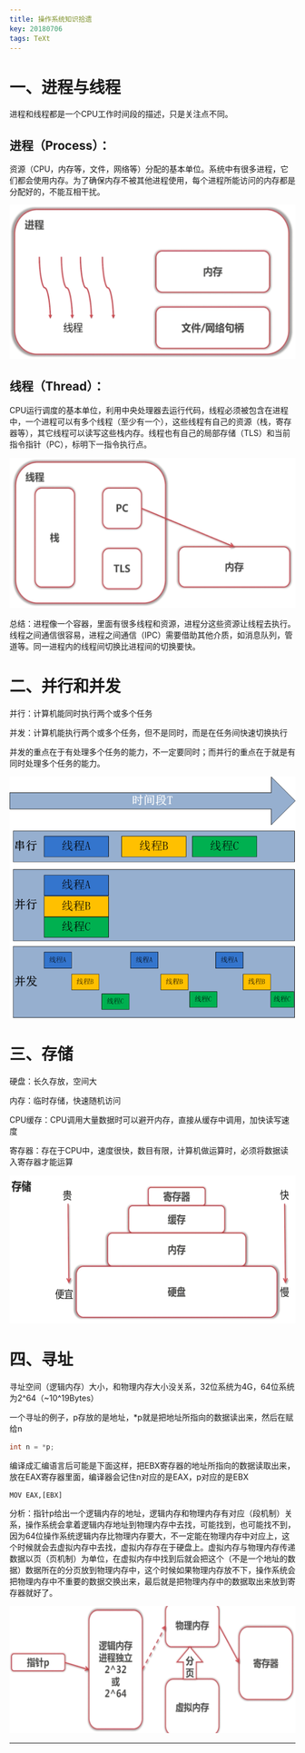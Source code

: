 ```yaml
---
title: 操作系统知识拾遗
key: 20180706
tags: TeXt
---
```


# 一、进程与线程

进程和线程都是一个CPU工作时间段的描述，只是关注点不同。

## 进程（Process）：

资源（CPU，内存等，文件，网络等）分配的基本单位。系统中有很多进程，它们都会使用内存。为了确保内存不被其他进程使用，每个进程所能访问的内存都是分配好的，不能互相干扰。

![img](/myres/20180706/20180817173011.png)

## 线程（Thread）：

CPU运行调度的基本单位，利用中央处理器去运行代码，线程必须被包含在进程中，一个进程可以有多个线程（至少有一个），这些线程有自己的资源（栈，寄存器等），其它线程可以读写这些栈内存。线程也有自己的局部存储（TLS）和当前指令指针（PC），标明下一指令执行点。

![img](/myres/20180706/20180817172849.png)

总结：进程像一个容器，里面有很多线程和资源，进程分这些资源让线程去执行。线程之间通信很容易，进程之间通信（IPC）需要借助其他介质，如消息队列，管道等。同一进程内的线程间切换比进程间的切换要快。

<!--more-->

# 二、并行和并发

并行：计算机能同时执行两个或多个任务

并发：计算机能执行两个或多个任务，但不是同时，而是在任务间快速切换执行

并发的重点在于有处理多个任务的能力，不一定要同时；而并行的重点在于就是有同时处理多个任务的能力。

![img](/myres/20180706/20180817173019.png)

# 三、存储

硬盘：长久存放，空间大

内存：临时存储，快速随机访问

CPU缓存：CPU调用大量数据时可以避开内存，直接从缓存中调用，加快读写速度

寄存器：存在于CPU中，速度很快，数目有限，计算机做运算时，必须将数据读入寄存器才能运算

![img](/myres/20180706/20180817180723.png)

# 四、寻址

寻址空间（逻辑内存）大小，和物理内存大小没关系，32位系统为4G，64位系统为2^64（~10^19Bytes）

一个寻址的例子，p存放的是地址，*p就是把地址所指向的数据读出来，然后在赋给n

```c
int n = *p;
```

编译成汇编语言后可能是下面这样，把EBX寄存器的地址所指向的数据读取出来，放在EAX寄存器里面，编译器会记住n对应的是EAX，p对应的是EBX

```assembly
MOV EAX,[EBX]
```

分析：指针p给出一个逻辑内存的地址，逻辑内存和物理内存有对应（段机制）关系，操作系统会拿着逻辑内存地址到物理内存中去找，可能找到，也可能找不到，因为64位操作系统逻辑内存比物理内存要大，不一定能在物理内存中对应上，这个时候就会去虚拟内存中去找，虚拟内存存在于硬盘上。虚拟内存与物理内存传递数据以页（页机制）为单位，在虚拟内存中找到后就会把这个（不是一个地址的数据）数据所在的分页放到物理内存中，这个时候如果物理内存放不下，操作系统会把物理内存中不重要的数据交换出来，最后就是把物理内存中的数据取出来放到寄存器就好了。

![img](/myres/20180706/20180817225925.png)

---